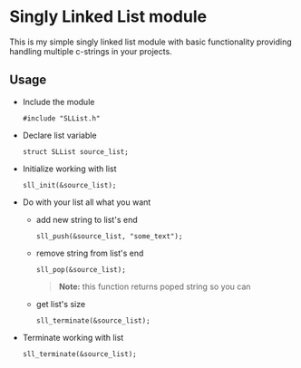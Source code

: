# Singly Linked List module

This is my simple singly linked list module with basic functionality providing handling multiple c-strings in your projects.

## Usage
- Include the module

   `#include "SLList.h"`

- Declare list variable

  `struct SLList source_list;`
  
- Initialize working with list

  `sll_init(&source_list);`
  
- Do with your list all what you want

   - add new string to list's end 
   
      `sll_push(&source_list, "some_text");`
      
   - remove string from list's end 
   
      `sll_pop(&source_list);`
      > **Note:** this function returns poped string so you can 
      
   - get list's size
   
      `sll_terminate(&source_list);`
  
- Terminate working with list

  `sll_terminate(&source_list);`
